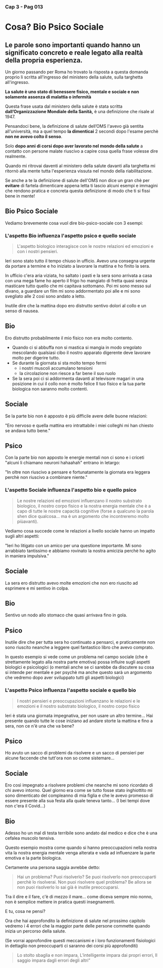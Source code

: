 ### Cap 3 - Pag 013


# Cosa? Bio Psico Sociale 
## Le parole sono importanti quando hanno un significato concreto e reale legato alla realtà della propria esperienza.

Un giorno passando per Roma ho trovato la risposta a questa domanda proprio li scritta all'ingresso del ministero della salute, sulla targhetta all'ingresso.

**La salute è uno stato di benessere fisico, mentale e sociale e non solamente assenza di malattia o infermità**

Questa frase usata dal ministero della salute è stata scritta **dall’Organizzazione Mondiale della Sanità,** è una definizione che risale al 1947.

Pensandoci bene, la definizione di salute dell’OMS l'avevo già sentita all'università, ma a quel tempo **la dimenticai** 2 secondi dopo l'esame perchè **non ne avevo colto il senso**.

Solo **dopo anni di corsi dopo aver lavorato nel mondo della salute** a contatto con persone malate riuscivo a capire cosa quella frase volesse dire realmente.

Quando mi ritrovai daventi al ministero della salute davanti alla targhetta mi ritornò alla mente tutta l'esperienza vissuta nel mondo della riabilitazione.

Se anche a te la definizione di salute dell'OMS non dice un gran chè per **evitare** di fartela dimenticare appena letta ti lascio alcuni esempi e immagini che rendono pratica e concreta questa definizione di modo che ti si fissi bene in mente!


## Bio Psico Sociale

Vediamo brevemente cosa vuol dire bio-psico-sociale con 3 esempi:

### L'aspetto Bio influenza l'aspetto psico e quello sociale

> L'aspetto biologico interagisce con le nostre relazioni ed emozioni e con i nostri pensieri.

Ieri sono stato tutto il tempo chiuso in ufficio. Avevo una consegna urgente da portare a termine e ho iniziato a lavorare la mattina e ho finito la sera.

In ufficio c'era aria viziata, ho saltato i pasti e la sera sono arrivata a casa con una mega fame ho aperto il frigo ho mangiato di fretta quasi senza masticare tutto quello che mi capitava sottomano.
Poi mi sono messo sul divano, a guardare un film mi sono addormentato poi alle e mi sono svegliato alle 2 così sono andato a letto.

Inutile dire che la mattina dopo ero distrutto sentivo dolori al collo e un senso di nausea.

## Bio

Ero distrutto probabilmente il mio fisico non era molto contento. 
- Quando ci si abbuffa non si mastica si mangia in modo sregolato mescolando qualsiasi cibo il nostro apparato digerente deve lavorare molto per digerire tutto. 
- Se durante la giornata si sta molto tempo fermi 
    - i nostri muscoli accumulano tensioni 
    - la circolazione non riesce a far bene il suo ruolo
- Se la sera poi ci si addormenta davanti al televisore magari in una posizione in cui il collo non è molto felice
Il tuo fisico e la tua parte biologica non saranno molto contenti.
   
 
## Sociale
Se la parte bio non è apposto è più difficile avere delle buone relazioni:

"Ero nervoso e quella mattina ero intrattabile i miei colleghi mi han chiesto se andava tutto bene."

## Psico
Con la parte bio non apposto le energie mentali non ci sono e i criceti "alcuni li chiamano neuroni hahaahah" entrano in letargo:

"In oltre non riuscivo a pensare e fortunatamente la giornata era leggera perchè non riuscivo a combinare niente."


### L'aspetto Sociale influenza l'aspetto bio e quello psico

> Le nostre relazioni ed emozioni influenzano il nostro substrato biologico, il nostro corpo fisico e la nostra energia mentale che è a capo di tutte le nostre capacità cognitive (forse a qualcuno la parola shen dice qualcosa... ma è un argomento che incontreremo molto piùavanti).

Vediamo cosa succede come le relazioni a livello sociale hanno un impatto sugli altri aspetti:

"Ieri ho litigato con un amico per una questione importante. Mi sono arrabbiato tantissimo e abbiamo rovinato la nostra amicizia perchè ho agito in maniera impulsiva."

## Sociale

La sera ero distrutto avevo molte emozioni che non ero riuscito ad esprimere e mi sentivo in colpa.

## Bio

Sentivo un nodo allo stomaco che quasi arrivava fino in gola.

## Psico

Inutile dire che per tutta sera ho continuato a pensarci, e praticamente non sono riuscito neanche a leggere quel fantastico libro che avevo comprato.


In questo esempio si vede come un problema nel campo sociale (che è strettamente legato alla nostra parte emotiva) possa influire sugli aspetti biologici e psicologici (o mentali anche se ci sarebbe da discutere su cosa si intende per mentale e per psychè ma anche questo sarà un argomento che vedremo dopo aver sviluppato tutti gli aspetti biologici)

### L'aspetto Psico influenza l'aspetto sociale e quello bio

> I nostri pensieri e preoccupazioni influenzano le relazioni e le emozioni e il nostro substrato biologico, il nostro corpo fisico

Ieri è stata una giornata impegnativa, per non usare un altro termine... Hai presente quando tutte le cose iniziano ad andare storte la mattina e fino a sera, non ce n'è una che va bene?

## Psico

Ho avuto un sacco di problemi da risolvere e un sacco di pensieri per alcune faccende che tutt'ora non so come sistemare... 

## Sociale

Ero così impegnato a risolvere problemi che neanche mi sono ricordato di chi avevo intorno. Quel giorno era come se tutto fosse stato inghiottito mi sono dimenticato del compleanno di mia figlia e che le avevo promesso di essere presente alla sua festa alla quale teneva tanto... (I bei tempi dove non c'era il Covid...)

## Bio

Adesso ho un mal di testa terribile sono andato dal medico e dice che è una cefalea muscolo tensiva.


Questo esempio mostra come quando si hanno preoccupazioni nella nostra vita la nostra energia mentale venga alterata e vada ad influenzare la parte emotiva e la parte biologica. 

Certamente una persona saggia avrebbe detto:

> Hai un problema? Puoi risolverlo?
> Se puoi risolverlo non preoccuparti perchè lo risolverai.
> Non puoi risolvere quel problema? Be allora se non puoi risolverlo lo sai già è inutile preoccuparsi.


Tra il dire e il fare, c'è di mezzo il mare... come diceva sempre mio nonno, non è semplice mettere in pratica questi insegnamenti.

E tu, cosa ne pensi?

Ora che hai approfondito la definizione di salute nel prossimo capitolo vedremo i 4 errori che la maggior parte delle persone commette quando inizia un percorso della salute.

(Se vorrai approfondire questi meccanismi e i loro funzionamenti fisiologici in dettaglio non preoccuparti ci saranno dei corsi più approfonditi)

> Lo stolto sbaglia e non impara,
L’intelligente impara dai propri errori,
Il saggio impara dagli errori degli altri”



<!--stackedit_data:
eyJoaXN0b3J5IjpbNDE2MjExNzE5XX0=
-->
